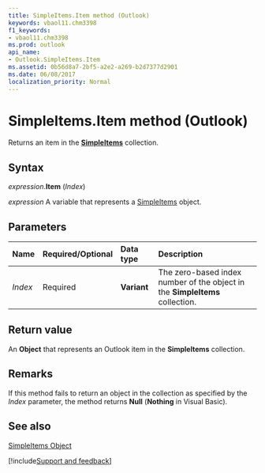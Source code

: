 ```yaml
---
title: SimpleItems.Item method (Outlook)
keywords: vbaol11.chm3398
f1_keywords:
- vbaol11.chm3398
ms.prod: outlook
api_name:
- Outlook.SimpleItems.Item
ms.assetid: 0b56d8a7-2bf5-a2e2-a269-b2d7377d2901
ms.date: 06/08/2017
localization_priority: Normal
---
```



# SimpleItems.Item method (Outlook)

Returns an item in the  **[SimpleItems](Outlook.SimpleItems.md)** collection.


## Syntax

_expression_.**Item** (_Index_)

_expression_ A variable that represents a [SimpleItems](Outlook.SimpleItems.md) object.


## Parameters



|Name|Required/Optional|Data type|Description|
|:-----|:-----|:-----|:-----|
| _Index_|Required| **Variant**|The zero-based index number of the object in the  **SimpleItems** collection.|

## Return value

An  **Object** that represents an Outlook item in the **SimpleItems** collection.


## Remarks

If this method fails to return an object in the collection as specified by the  _Index_ parameter, the method returns **Null** (**Nothing** in Visual Basic).


## See also


[SimpleItems Object](Outlook.SimpleItems.md)

[!include[Support and feedback](~/includes/feedback-boilerplate.md)]